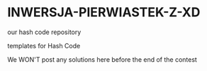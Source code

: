 # INWERSJA-PIERWIASTEK-Z-XD
our hash code repository


templates for Hash Code

We WON'T post any solutions here before the end of the contest
